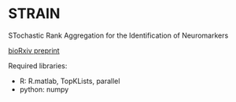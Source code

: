 # STRAIN
STochastic Rank Aggregation for the Identification of Neuromarkers

[bioRxiv preprint](https://www.biorxiv.org/content/early/2018/05/24/329383)

Required libraries:
- R: R.matlab, TopKLists, parallel
- python: numpy

